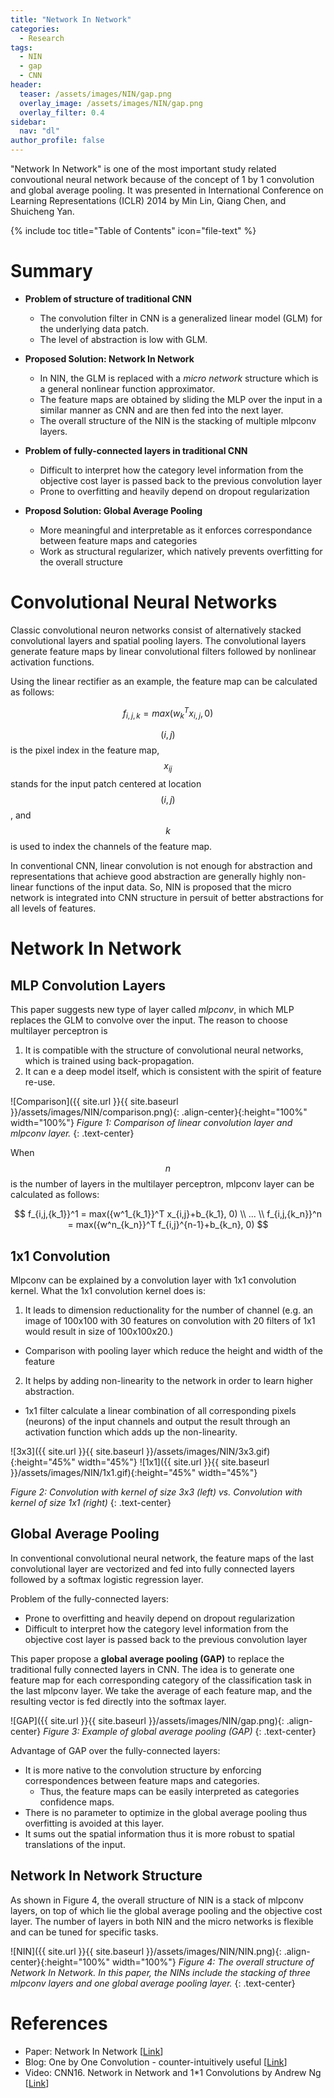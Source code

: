 ```yaml
---
title: "Network In Network"
categories:
  - Research
tags:
  - NIN
  - gap
  - CNN
header:
  teaser: /assets/images/NIN/gap.png
  overlay_image: /assets/images/NIN/gap.png
  overlay_filter: 0.4
sidebar:
  nav: "dl"
author_profile: false
---
```


"Network In Network" is one of the most important study related convoutional neural network because of the concept of 1 by 1 convolution and global average pooling.
It was presented in International Conference on Learning Representations (ICLR) 2014 by Min Lin, Qiang Chen, and Shuicheng Yan.

{% include toc title="Table of Contents" icon="file-text" %}

# Summary
- **Problem of structure of traditional CNN**
  - The convolution filter in CNN is a generalized linear model (GLM) for the underlying data patch.
  - The level of abstraction is low with GLM.
  
- **Proposed Solution: Network In Network**
  - In NIN, the GLM is replaced with a *micro network* structure which is a general nonlinear function approximator.
  - The feature maps are obtained by sliding the MLP over the input in a similar manner as CNN and are then fed into the next layer.
  - The overall structure of the NIN is the stacking of multiple mlpconv layers.
  
- **Problem of fully-connected layers in traditional CNN**
  - Difficult to interpret how the category level information from the objective cost layer is passed back to the previous convolution layer
  - Prone to overfitting and heavily depend on dropout regularization
  
- **Proposd Solution: Global Average Pooling**
  - More meaningful and interpretable as it enforces correspondance between feature maps and categories
  - Work as structural regularizer, which natively prevents overfitting for the overall structure

# Convolutional Neural Networks
Classic convolutional neuron networks consist of alternatively stacked convolutional layers and spatial pooling layers.
The convolutional layers generate feature maps by linear convolutional filters followed by nonlinear activation functions.

Using the linear rectifier as an example, the feature map can be calculated as follows:

$$
f_{i,j,k} = max(w^T_k x_{i,j}, 0)
$$

$$(i,j)$$ is the pixel index in the feature map, $$x_{ij}$$ stands for the input patch centered at location $$(i,j)$$, and $$k$$ is used to index the channels of the feature map.

In conventional CNN, linear convolution is not enough for abstraction and representations that achieve good abstraction are generally highly non-linear functions of the input data.
So, NIN is proposed that the micro network is integrated into CNN structure in persuit of better abstractions for all levels of features.

# Network In Network

## MLP Convolution Layers
This paper suggests new type of layer called *mlpconv*, in which MLP replaces the GLM to convolve over the input.
The reason to choose multilayer perceptron is
1. It is compatible with the structure of convolutional neural networks, which is trained using back-propagation.
2. It can e a deep model itself, which is consistent with the spirit of feature re-use.

![Comparison]({{ site.url }}{{ site.baseurl }}/assets/images/NIN/comparison.png){: .align-center}{:height="100%" width="100%"}
*Figure 1: Comparison of linear convolution layer and mlpconv layer.*
{: .text-center}

When $$n$$ is the number of layers in the multilayer perceptron, mlpconv layer can be calculated as follows:

$$
f_{i,j,{k_1}}^1 = max({w^1_{k_1}}^T x_{i,j}+b_{k_1}, 0) \\
... \\
f_{i,j,{k_n}}^n = max({w^n_{k_n}}^T f_{i,j}^{n-1}+b_{k_n}, 0)
$$

## 1x1 Convolution
Mlpconv can be explained by a convolution layer with 1x1 convolution kernel.
What the 1x1 convolution kernel does is:
1. It leads to dimension reductionality for the number of channel (e.g. an image of 100x100 with 30 features on convolution with 20 filters of 1x1 would result in size of 100x100x20.)
  - Comparison with pooling layer which reduce the height and width of the feature
2. It helps by adding non-linearity to the network in order to learn higher abstraction.
  - 1x1 filter calculate a linear combination of all corresponding pixels (neurons) of the input channels and output the result through an activation function which adds up the non-linearity. 

![3x3]({{ site.url }}{{ site.baseurl }}/assets/images/NIN/3x3.gif){:height="45%" width="45%"} ![1x1]({{ site.url }}{{ site.baseurl }}/assets/images/NIN/1x1.gif){:height="45%" width="45%"}

*Figure 2: Convolution with kernel of size 3x3 (left) vs. Convolution with kernel of size 1x1 (right)*
{: .text-center}

## Global Average Pooling
In conventional convolutional neural network, the feature maps of the last convolutional layer are vectorized and fed into fully connected layers followed by a softmax logistic regression layer.

Problem of the fully-connected layers:
- Prone to overfitting and heavily depend on dropout regularization
- Difficult to interpret how the category level information from the objective cost layer is passed back to the previous convolution layer  
 
This paper propose a **global average pooling (GAP)** to replace the traditional fully connected layers in CNN.
The idea is to generate one feature map for each corresponding category of the classification task in the last mlpconv layer.
We take the average of each feature map, and the resulting vector is fed directly into the softmax layer.

![GAP]({{ site.url }}{{ site.baseurl }}/assets/images/NIN/gap.png){: .align-center}
*Figure 3: Example of global average pooling (GAP)*
{: .text-center}

Advantage of GAP over the fully-connected layers:
- It is more native to the convolution structure by enforcing correspondences between feature maps and categories.
  - Thus, the feature maps can be easily interpreted as categories confidence maps.
- There is no parameter to optimize in the global average pooling thus overfitting is avoided at this layer.
- It sums out the spatial information thus it is more robust to spatial translations of the input.

## Network In Network Structure
As shown in Figure 4, the overall structure of NIN is a stack of mlpconv layers, on top of which lie the global average pooling and the objective cost layer.
The number of layers in both NIN and the micro networks is flexible and can be tuned for specific tasks.

![NIN]({{ site.url }}{{ site.baseurl }}/assets/images/NIN/NIN.png){: .align-center}{:height="100%" width="100%"}
*Figure 4: The overall structure of Network In Network. In this paper, the NINs include the stacking of three mlpconv layers and one global average pooling layer.*
{: .text-center}

# References
- Paper: Network In Network [[Link](https://arxiv.org/abs/1312.4400)]
- Blog: One by One Convolution - counter-intuitively useful [[Link](http://iamaaditya.github.io/2016/03/one-by-one-convolution/)]
- Video: CNN16. Network in Network and 1*1 Convolutions by Andrew Ng [[Link](https://www.youtube.com/watch?v=9EZVpLTPGz8)]